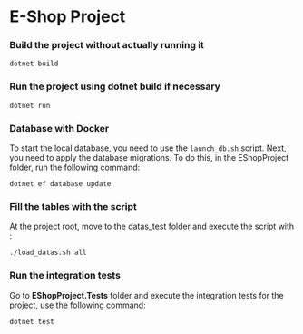 # E-Shop Project

### Build the project without actually running it
```
dotnet build
```

### Run the project using dotnet build if necessary
```
dotnet run
```

### Database with Docker

To start the local database, you need to use the `launch_db.sh` script.
Next, you need to apply the database migrations. To do this, in the EShopProject folder, run the following command:

`dotnet ef database update`

### Fill the tables with the script
At the project root, move to the datas_test folder and execute the script with :
```
./load_datas.sh all
```

### Run the integration tests

Go to **EShopProject.Tests** folder and execute the integration tests for the project, use the following command:
```
dotnet test
```